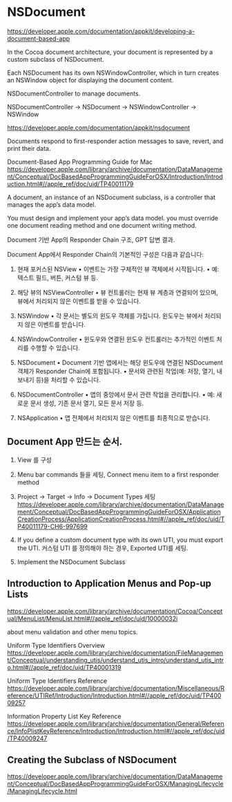 # NSDocument 

https://developer.apple.com/documentation/appkit/developing-a-document-based-app

In the Cocoa document architecture,
your document is represented by a custom subclass of NSDocument.

Each NSDocument has its own NSWindowController,
which in turn creates an NSWindow object for displaying the document content.

NSDocumentController to manage documents.

NSDocumentController -> NSDocument -> NSWindowController -> NSWindow

https://developer.apple.com/documentation/appkit/nsdocument

Documents respond to first-responder action messages to save, revert, and print their data.

Document-Based App Programming Guide for Mac
https://developer.apple.com/library/archive/documentation/DataManagement/Conceptual/DocBasedAppProgrammingGuideForOSX/Introduction/Introduction.html#//apple_ref/doc/uid/TP40011179

A document, an instance of an NSDocument subclass, is
a controller that manages the app’s data model.

You must design and implement your app’s data model.
you must override one document reading method and one document writing method.


 Document 기반 App의 Responder Chain 구조, GPT 답변 결과.

 Document App에서 Responder Chain의 기본적인 구성은 다음과 같습니다:
 1.    현재 포커스된 NSView
 •    이벤트는 가장 구체적인 뷰 객체에서 시작됩니다.
 •    예: 텍스트 필드, 버튼, 커스텀 뷰 등.

 2.    해당 뷰의 NSViewController
 •    뷰 컨트롤러는 현재 뷰 계층과 연결되어 있으며, 뷰에서 처리되지 않은 이벤트를 받을 수 있습니다.

 3.    NSWindow
 •    각 문서는 별도의 윈도우 객체를 가집니다. 윈도우는 뷰에서 처리되지 않은 이벤트를 받습니다.

 4.    NSWindowController
 •    윈도우와 연결된 윈도우 컨트롤러는 추가적인 이벤트 처리를 수행할 수 있습니다.

 5.    NSDocument
 •    Document 기반 앱에서는 해당 윈도우에 연결된 NSDocument 객체가 Responder Chain에 포함됩니다.
 •    문서와 관련된 작업(예: 저장, 열기, 내보내기 등)을 처리할 수 있습니다.

 6.    NSDocumentController
 •    앱의 중앙에서 문서 관련 작업을 관리합니다.
 •    예: 새로운 문서 생성, 기존 문서 열기, 모든 문서 저장 등.

 7.    NSApplication
 •    앱 전체에서 처리되지 않은 이벤트를 최종적으로 받습니다.

## Document App 만드는 순서.

1. View 를 구성
2. Menu bar commands 들을 세팅, Connect menu item to a first responder method
3. Project -> Target -> Info -> Document Types 세팅
https://developer.apple.com/library/archive/documentation/DataManagement/Conceptual/DocBasedAppProgrammingGuideForOSX/ApplicationCreationProcess/ApplicationCreationProcess.html#//apple_ref/doc/uid/TP40011179-CH6-997699

4. If you define a custom document type with its own UTI, you must export the UTI.
커스텀 UTI 를 정의해야 하는 경우, Exported UTI를 세팅.

5. Implement the NSDocument Subclass


## Introduction to Application Menus and Pop-up Lists

https://developer.apple.com/library/archive/documentation/Cocoa/Conceptual/MenuList/MenuList.html#//apple_ref/doc/uid/10000032i

about menu validation and other menu topics.

Uniform Type Identifiers Overview
https://developer.apple.com/library/archive/documentation/FileManagement/Conceptual/understanding_utis/understand_utis_intro/understand_utis_intro.html#//apple_ref/doc/uid/TP40001319

Uniform Type Identifiers Reference
https://developer.apple.com/library/archive/documentation/Miscellaneous/Reference/UTIRef/Introduction/Introduction.html#//apple_ref/doc/uid/TP40009257

Information Property List Key Reference
https://developer.apple.com/library/archive/documentation/General/Reference/InfoPlistKeyReference/Introduction/Introduction.html#//apple_ref/doc/uid/TP40009247


## Creating the Subclass of NSDocument

https://developer.apple.com/library/archive/documentation/DataManagement/Conceptual/DocBasedAppProgrammingGuideForOSX/ManagingLifecycle/ManagingLifecycle.html

